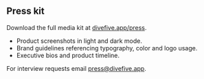 ## Press kit

Download the full media kit at [divefive.app/press](https://divefive.app/press).

- Product screenshots in light and dark mode.
- Brand guidelines referencing typography, color and logo usage.
- Executive bios and product timeline.

For interview requests email [press@divefive.app](mailto:press@divefive.app).
